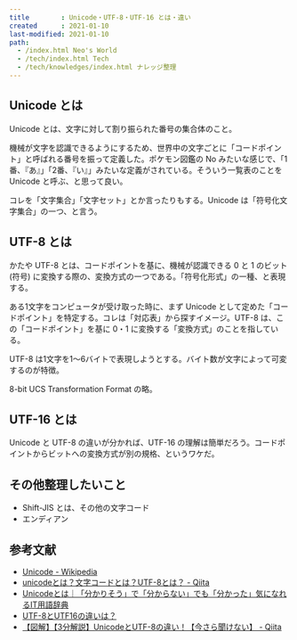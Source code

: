 ```yaml
---
title        : Unicode・UTF-8・UTF-16 とは・違い
created      : 2021-01-10
last-modified: 2021-01-10
path:
  - /index.html Neo's World
  - /tech/index.html Tech
  - /tech/knowledges/index.html ナレッジ整理
---
```


## Unicode とは

Unicode とは、文字に対して割り振られた番号の集合体のこと。

機械が文字を認識できるようにするため、世界中の文字ごとに「コードポイント」と呼ばれる番号を振って定義した。ポケモン図鑑の No みたいな感じで、「1番、『あ』」「2番、『い』」みたいな定義がされている。そういう一覧表のことを Unicode と呼ぶ、と思って良い。

コレを「文字集合」「文字セット」とか言ったりもする。Unicode は「符号化文字集合」の一つ、と言う。

## UTF-8 とは

かたや UTF-8 とは、コードポイントを基に、機械が認識できる 0 と 1 のビット (符号) に変換する際の、変換方式の一つである。「符号化形式」の一種、と表現する。

ある1文字をコンピュータが受け取った時に、まず Unicode として定めた「コードポイント」を特定する。コレは「対応表」から探すイメージ。UTF-8 は、この「コードポイント」を基に 0・1 に変換する「変換方式」のことを指している。

UTF-8 は1文字を1〜6バイトで表現しようとする。バイト数が文字によって可変するのが特徴。

8-bit UCS Transformation Format の略。

## UTF-16 とは

Unicode と UTF-8 の違いが分かれば、UTF-16 の理解は簡単だろう。コードポイントからビットへの変換方式が別の規格、というワケだ。

## その他整理したいこと

- Shift-JIS とは、その他の文字コード
- エンディアン

## 参考文献

- [Unicode - Wikipedia](https://ja.wikipedia.org/wiki/Unicode)
- [unicodeとは？文字コードとは？UTF-8とは？ - Qiita](https://qiita.com/hiroyuki_mrp/items/f0b497394f3a5d8a8395)
- [Unicodeとは｜「分かりそう」で「分からない」でも「分かった」気になれるIT用語辞典](https://wa3.i-3-i.info/word11422.html)
- [UTF-8とUTF16の違いは？](https://www.atmarkit.co.jp/fxml/askxmlexpert/024utf/24utf.html)
- [【図解】【3分解説】UnicodeとUTF-8の違い！【今さら聞けない】 - Qiita](https://qiita.com/omiita/items/50814037af2fd8b2b21e)
